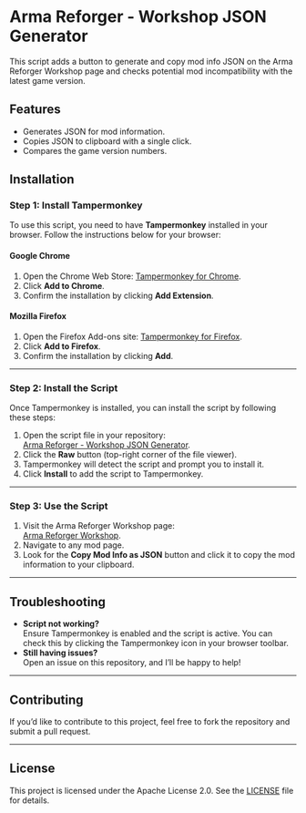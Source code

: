 # Arma Reforger - Workshop JSON Generator

This script adds a button to generate and copy mod info JSON on the Arma Reforger Workshop page and checks potential mod incompatibility with the latest game version.

## Features
- Generates JSON for mod information.
- Copies JSON to clipboard with a single click.
- Compares the game version numbers.

## Installation

### Step 1: Install Tampermonkey
To use this script, you need to have **Tampermonkey** installed in your browser. Follow the instructions below for your browser:

#### **Google Chrome**
1. Open the Chrome Web Store: [Tampermonkey for Chrome](https://chrome.google.com/webstore/detail/tampermonkey/dhdgffkkebhmkfjojejmpbldmpobfkfo).
2. Click **Add to Chrome**.
3. Confirm the installation by clicking **Add Extension**.

#### **Mozilla Firefox**
1. Open the Firefox Add-ons site: [Tampermonkey for Firefox](https://addons.mozilla.org/en-US/firefox/addon/tampermonkey/).
2. Click **Add to Firefox**.
3. Confirm the installation by clicking **Add**.

---

### Step 2: Install the Script
Once Tampermonkey is installed, you can install the script by following these steps:

1. Open the script file in your repository:  
   [Arma Reforger - Workshop JSON Generator](https://github.com/CallMeSlinky/Arma-Reforger-Workshop-JSON-Generator/blob/main/Arma%20Reforger%20-%20Workshop%20JSON%20Generator.user.js).
2. Click the **Raw** button (top-right corner of the file viewer).
3. Tampermonkey will detect the script and prompt you to install it.
4. Click **Install** to add the script to Tampermonkey.

---

### Step 3: Use the Script
1. Visit the Arma Reforger Workshop page:  
   [Arma Reforger Workshop](https://reforger.armaplatform.com/workshop).
2. Navigate to any mod page.
3. Look for the **Copy Mod Info as JSON** button and click it to copy the mod information to your clipboard.

---

## Troubleshooting
- **Script not working?**  
  Ensure Tampermonkey is enabled and the script is active. You can check this by clicking the Tampermonkey icon in your browser toolbar.
- **Still having issues?**  
  Open an issue on this repository, and I’ll be happy to help!

---

## Contributing
If you’d like to contribute to this project, feel free to fork the repository and submit a pull request.

---

## License
This project is licensed under the Apache License 2.0. See the [LICENSE](LICENSE) file for details.
